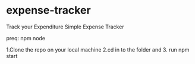 # expense-tracker
Track your Expenditure
Simple Expense Tracker


preq:
npm
node

1.Clone the repo on your local machine 
2.cd in to the folder and
3. run npm start
